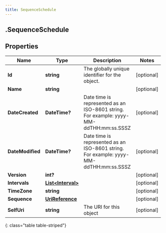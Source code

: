 ```yaml
---
title: SequenceSchedule
---
```

## .SequenceSchedule

## Properties

|Name | Type | Description | Notes|
|------------ | ------------- | ------------- | -------------|
| **Id** | **string** | The globally unique identifier for the object. | [optional] |
| **Name** | **string** |  | [optional] |
| **DateCreated** | **DateTime?** | Date time is represented as an ISO-8601 string. For example: yyyy-MM-ddTHH:mm:ss.SSSZ | [optional] |
| **DateModified** | **DateTime?** | Date time is represented as an ISO-8601 string. For example: yyyy-MM-ddTHH:mm:ss.SSSZ | [optional] |
| **Version** | **int?** |  | [optional] |
| **Intervals** | [**List&lt;Interval&gt;**](Interval.html) |  | [optional] |
| **TimeZone** | **string** |  | [optional] |
| **Sequence** | [**UriReference**](UriReference.html) |  | [optional] |
| **SelfUri** | **string** | The URI for this object | [optional] |
{: class="table table-striped"}


